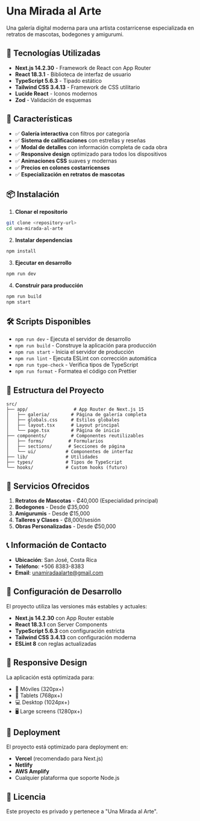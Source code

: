 # Una Mirada al Arte

Una galería digital moderna para una artista costarricense especializada en retratos de mascotas, bodegones y amigurumi.

## 🚀 Tecnologías Utilizadas

- **Next.js 14.2.30** - Framework de React con App Router
- **React 18.3.1** - Biblioteca de interfaz de usuario
- **TypeScript 5.6.3** - Tipado estático
- **Tailwind CSS 3.4.13** - Framework de CSS utilitario
- **Lucide React** - Iconos modernos
- **Zod** - Validación de esquemas

## 🎨 Características

- ✅ **Galería interactiva** con filtros por categoría
- ✅ **Sistema de calificaciones** con estrellas y reseñas
- ✅ **Modal de detalles** con información completa de cada obra
- ✅ **Responsive design** optimizado para todos los dispositivos
- ✅ **Animaciones CSS** suaves y modernas
- ✅ **Precios en colones costarricenses**
- ✅ **Especialización en retratos de mascotas**

## 📦 Instalación

1. **Clonar el repositorio**
```bash
git clone <repository-url>
cd una-mirada-al-arte
```

2. **Instalar dependencias**
```bash
npm install
```

3. **Ejecutar en desarrollo**
```bash
npm run dev
```

4. **Construir para producción**
```bash
npm run build
npm start
```

## 🛠️ Scripts Disponibles

- `npm run dev` - Ejecuta el servidor de desarrollo
- `npm run build` - Construye la aplicación para producción
- `npm run start` - Inicia el servidor de producción
- `npm run lint` - Ejecuta ESLint con corrección automática
- `npm run type-check` - Verifica tipos de TypeScript
- `npm run format` - Formatea el código con Prettier

## 📁 Estructura del Proyecto

```
src/
├── app/                 # App Router de Next.js 15
│   ├── galeria/        # Página de galería completa
│   ├── globals.css     # Estilos globales
│   ├── layout.tsx      # Layout principal
│   └── page.tsx        # Página de inicio
├── components/         # Componentes reutilizables
│   ├── forms/         # Formularios
│   ├── sections/      # Secciones de página
│   └── ui/           # Componentes de interfaz
├── lib/              # Utilidades
├── types/            # Tipos de TypeScript
└── hooks/            # Custom hooks (futuro)
```

## 🎯 Servicios Ofrecidos

1. **Retratos de Mascotas** - ₡40,000 (Especialidad principal)
2. **Bodegones** - Desde ₡35,000
3. **Amigurumis** - Desde ₡15,000
4. **Talleres y Clases** - ₡8,000/sesión
5. **Obras Personalizadas** - Desde ₡50,000

## 📞 Información de Contacto

- **Ubicación**: San José, Costa Rica
- **Teléfono**: +506 8383-8383
- **Email**: unamiradaalarte@gmail.com

## 🔧 Configuración de Desarrollo

El proyecto utiliza las versiones más estables y actuales:

- **Next.js 14.2.30** con App Router estable
- **React 18.3.1** con Server Components
- **TypeScript 5.6.3** con configuración estricta
- **Tailwind CSS 3.4.13** con configuración moderna
- **ESLint 8** con reglas actualizadas

## 📱 Responsive Design

La aplicación está optimizada para:
- 📱 Móviles (320px+)
- 📱 Tablets (768px+)
- 💻 Desktop (1024px+)
- 🖥️ Large screens (1280px+)

## 🚀 Deployment

El proyecto está optimizado para deployment en:
- **Vercel** (recomendado para Next.js)
- **Netlify**
- **AWS Amplify**
- Cualquier plataforma que soporte Node.js

## 📄 Licencia

Este proyecto es privado y pertenece a "Una Mirada al Arte".
